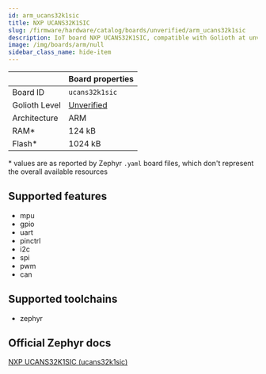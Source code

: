 ```yaml
---
id: arm_ucans32k1sic
title: NXP UCANS32K1SIC
slug: /firmware/hardware/catalog/boards/unverified/arm_ucans32k1sic
description: IoT board NXP UCANS32K1SIC, compatible with Golioth at unverified level.
image: /img/boards/arm/null
sidebar_class_name: hide-item
---
```


[//]: # (This is an auto-generated file, do not edit! Changes to it will be lost upon re-generation)



|                | Board properties     |
| -------------  | -------------------- |
| Board ID       | `ucans32k1sic` |
| Golioth Level  | [Unverified](/firmware/hardware#unverified-boards) |
| Architecture   | ARM |
| RAM*           | 124 kB |
| Flash*         | 1024 kB |

\* values are as reported by Zephyr `.yaml` board files, which don't represent the overall available resources



## Supported features

* mpu
* gpio
* uart
* pinctrl
* i2c
* spi
* pwm
* can

## Supported toolchains

* zephyr

## Official Zephyr docs

[NXP UCANS32K1SIC (ucans32k1sic)](https://docs.zephyrproject.org/latest/boards/arm/ucans32k1sic/doc/index.html)
